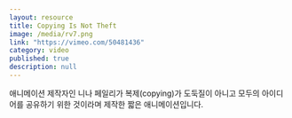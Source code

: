 ```yaml
---
layout: resource
title: Copying Is Not Theft
image: /media/rv7.png
link: "https://vimeo.com/50481436"
category: video
published: true
description: null
---
```





애니메이션 제작자인 니나 페일리가 복제(copying)가 도둑질이 아니고 모두의 아이디어를 공유하기 위한 것이라며 제작한 짧은 애니메이션입니다.
